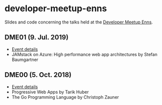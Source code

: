 # developer-meetup-enns

Slides and code concerning the talks held at
the [Developer Meetup Enns](https://www.meetup.com/developer-meetup-enns/).

## DME01 (9. Jul. 2019)

* [Event details](https://www.meetup.com/developer-meetup-enns/events/261730342/)
* JAMstack on Azure: High performance web app architectures by Stefan Baumgartner

## DME00 (5. Oct. 2018)

* [Event details](https://www.meetup.com/developer-meetup-enns/events/253845006/)
* Progressive Web Apps by Tarik Huber
* The Go Programming Language by Christoph Zauner
